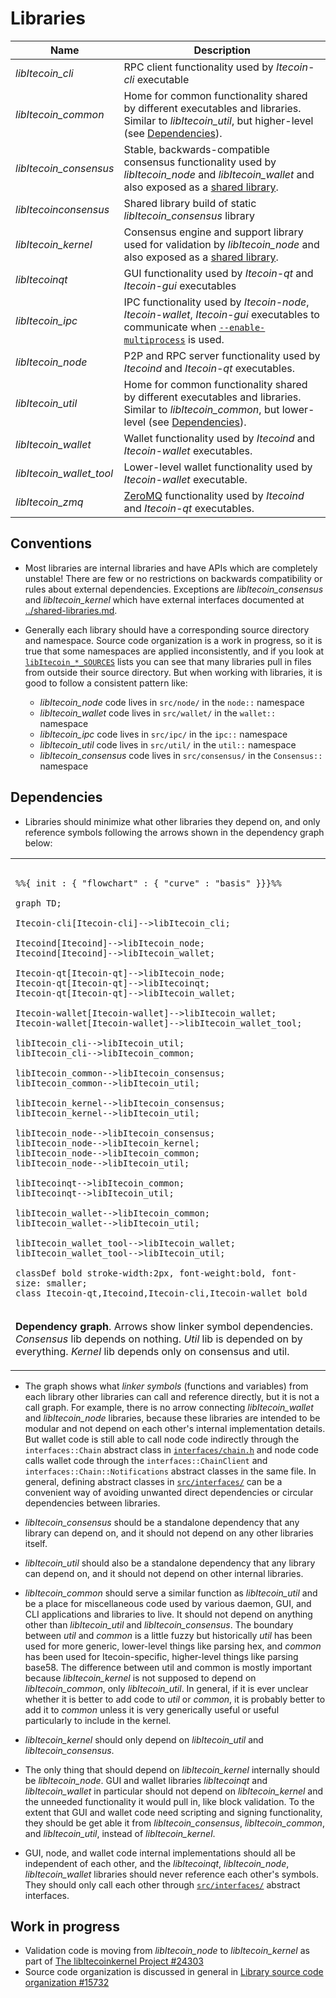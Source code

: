 # Libraries

| Name                     | Description |
|--------------------------|-------------|
| *libItecoin_cli*         | RPC client functionality used by *Itecoin-cli* executable |
| *libItecoin_common*      | Home for common functionality shared by different executables and libraries. Similar to *libItecoin_util*, but higher-level (see [Dependencies](#dependencies)). |
| *libItecoin_consensus*   | Stable, backwards-compatible consensus functionality used by *libItecoin_node* and *libItecoin_wallet* and also exposed as a [shared library](../shared-libraries.md). |
| *libItecoinconsensus*    | Shared library build of static *libItecoin_consensus* library |
| *libItecoin_kernel*      | Consensus engine and support library used for validation by *libItecoin_node* and also exposed as a [shared library](../shared-libraries.md). |
| *libItecoinqt*           | GUI functionality used by *Itecoin-qt* and *Itecoin-gui* executables |
| *libItecoin_ipc*         | IPC functionality used by *Itecoin-node*, *Itecoin-wallet*, *Itecoin-gui* executables to communicate when [`--enable-multiprocess`](multiprocess.md) is used. |
| *libItecoin_node*        | P2P and RPC server functionality used by *Itecoind* and *Itecoin-qt* executables. |
| *libItecoin_util*        | Home for common functionality shared by different executables and libraries. Similar to *libItecoin_common*, but lower-level (see [Dependencies](#dependencies)). |
| *libItecoin_wallet*      | Wallet functionality used by *Itecoind* and *Itecoin-wallet* executables. |
| *libItecoin_wallet_tool* | Lower-level wallet functionality used by *Itecoin-wallet* executable. |
| *libItecoin_zmq*         | [ZeroMQ](../zmq.md) functionality used by *Itecoind* and *Itecoin-qt* executables. |

## Conventions

- Most libraries are internal libraries and have APIs which are completely unstable! There are few or no restrictions on backwards compatibility or rules about external dependencies. Exceptions are *libItecoin_consensus* and *libItecoin_kernel* which have external interfaces documented at [../shared-libraries.md](../shared-libraries.md).

- Generally each library should have a corresponding source directory and namespace. Source code organization is a work in progress, so it is true that some namespaces are applied inconsistently, and if you look at [`libItecoin_*_SOURCES`](../../src/Makefile.am) lists you can see that many libraries pull in files from outside their source directory. But when working with libraries, it is good to follow a consistent pattern like:

  - *libItecoin_node* code lives in `src/node/` in the `node::` namespace
  - *libItecoin_wallet* code lives in `src/wallet/` in the `wallet::` namespace
  - *libItecoin_ipc* code lives in `src/ipc/` in the `ipc::` namespace
  - *libItecoin_util* code lives in `src/util/` in the `util::` namespace
  - *libItecoin_consensus* code lives in `src/consensus/` in the `Consensus::` namespace

## Dependencies

- Libraries should minimize what other libraries they depend on, and only reference symbols following the arrows shown in the dependency graph below:

<table><tr><td>

```mermaid

%%{ init : { "flowchart" : { "curve" : "basis" }}}%%

graph TD;

Itecoin-cli[Itecoin-cli]-->libItecoin_cli;

Itecoind[Itecoind]-->libItecoin_node;
Itecoind[Itecoind]-->libItecoin_wallet;

Itecoin-qt[Itecoin-qt]-->libItecoin_node;
Itecoin-qt[Itecoin-qt]-->libItecoinqt;
Itecoin-qt[Itecoin-qt]-->libItecoin_wallet;

Itecoin-wallet[Itecoin-wallet]-->libItecoin_wallet;
Itecoin-wallet[Itecoin-wallet]-->libItecoin_wallet_tool;

libItecoin_cli-->libItecoin_util;
libItecoin_cli-->libItecoin_common;

libItecoin_common-->libItecoin_consensus;
libItecoin_common-->libItecoin_util;

libItecoin_kernel-->libItecoin_consensus;
libItecoin_kernel-->libItecoin_util;

libItecoin_node-->libItecoin_consensus;
libItecoin_node-->libItecoin_kernel;
libItecoin_node-->libItecoin_common;
libItecoin_node-->libItecoin_util;

libItecoinqt-->libItecoin_common;
libItecoinqt-->libItecoin_util;

libItecoin_wallet-->libItecoin_common;
libItecoin_wallet-->libItecoin_util;

libItecoin_wallet_tool-->libItecoin_wallet;
libItecoin_wallet_tool-->libItecoin_util;

classDef bold stroke-width:2px, font-weight:bold, font-size: smaller;
class Itecoin-qt,Itecoind,Itecoin-cli,Itecoin-wallet bold
```
</td></tr><tr><td>

**Dependency graph**. Arrows show linker symbol dependencies. *Consensus* lib depends on nothing. *Util* lib is depended on by everything. *Kernel* lib depends only on consensus and util.

</td></tr></table>

- The graph shows what _linker symbols_ (functions and variables) from each library other libraries can call and reference directly, but it is not a call graph. For example, there is no arrow connecting *libItecoin_wallet* and *libItecoin_node* libraries, because these libraries are intended to be modular and not depend on each other's internal implementation details. But wallet code is still able to call node code indirectly through the `interfaces::Chain` abstract class in [`interfaces/chain.h`](../../src/interfaces/chain.h) and node code calls wallet code through the `interfaces::ChainClient` and `interfaces::Chain::Notifications` abstract classes in the same file. In general, defining abstract classes in [`src/interfaces/`](../../src/interfaces/) can be a convenient way of avoiding unwanted direct dependencies or circular dependencies between libraries.

- *libItecoin_consensus* should be a standalone dependency that any library can depend on, and it should not depend on any other libraries itself.

- *libItecoin_util* should also be a standalone dependency that any library can depend on, and it should not depend on other internal libraries.

- *libItecoin_common* should serve a similar function as *libItecoin_util* and be a place for miscellaneous code used by various daemon, GUI, and CLI applications and libraries to live. It should not depend on anything other than *libItecoin_util* and *libItecoin_consensus*. The boundary between _util_ and _common_ is a little fuzzy but historically _util_ has been used for more generic, lower-level things like parsing hex, and _common_ has been used for Itecoin-specific, higher-level things like parsing base58. The difference between util and common is mostly important because *libItecoin_kernel* is not supposed to depend on *libItecoin_common*, only *libItecoin_util*. In general, if it is ever unclear whether it is better to add code to *util* or *common*, it is probably better to add it to *common* unless it is very generically useful or useful particularly to include in the kernel.


- *libItecoin_kernel* should only depend on *libItecoin_util* and *libItecoin_consensus*.

- The only thing that should depend on *libItecoin_kernel* internally should be *libItecoin_node*. GUI and wallet libraries *libItecoinqt* and *libItecoin_wallet* in particular should not depend on *libItecoin_kernel* and the unneeded functionality it would pull in, like block validation. To the extent that GUI and wallet code need scripting and signing functionality, they should be get able it from *libItecoin_consensus*, *libItecoin_common*, and *libItecoin_util*, instead of *libItecoin_kernel*.

- GUI, node, and wallet code internal implementations should all be independent of each other, and the *libItecoinqt*, *libItecoin_node*, *libItecoin_wallet* libraries should never reference each other's symbols. They should only call each other through [`src/interfaces/`](`../../src/interfaces/`) abstract interfaces.

## Work in progress

- Validation code is moving from *libItecoin_node* to *libItecoin_kernel* as part of [The libItecoinkernel Project #24303](https://github.com/Itecoin/Itecoin/issues/24303)
- Source code organization is discussed in general in [Library source code organization #15732](https://github.com/Itecoin/Itecoin/issues/15732)
